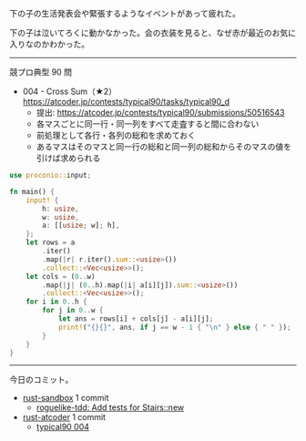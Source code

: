 下の子の生活発表会や緊張するようなイベントがあって疲れた。

下の子は泣いてろくに動かなかった。会の衣装を見ると、なぜ赤が最近のお気に入りなのかわかった。

---

競プロ典型 90 問

- 004 - Cross Sum（★2）
  <https://atcoder.jp/contests/typical90/tasks/typical90_d>
  - 提出: <https://atcoder.jp/contests/typical90/submissions/50516543>
  - 各マスごとに同一行・同一列をすべて走査すると間に合わない
  - 前処理として各行・各列の総和を求めておく
  - あるマスはそのマスと同一行の総和と同一列の総和からそのマスの値を引けば求められる

```rust
use proconio::input;

fn main() {
    input! {
        h: usize,
        w: usize,
        a: [[usize; w]; h],
    };
    let rows = a
        .iter()
        .map(|r| r.iter().sum::<usize>())
        .collect::<Vec<usize>>();
    let cols = (0..w)
        .map(|j| (0..h).map(|i| a[i][j]).sum::<usize>())
        .collect::<Vec<usize>>();
    for i in 0..h {
        for j in 0..w {
            let ans = rows[i] + cols[j] - a[i][j];
            print!("{}{}", ans, if j == w - 1 { "\n" } else { " " });
        }
    }
}
```

---

今日のコミット。

- [rust-sandbox](https://github.com/bouzuya/rust-sandbox) 1 commit
  - [roguelike-tdd: Add tests for Stairs::new](https://github.com/bouzuya/rust-sandbox/commit/d06b30b7a113feaae7dde1f8f1392dd265e20b6e)
- [rust-atcoder](https://github.com/bouzuya/rust-atcoder) 1 commit
  - [typical90 004](https://github.com/bouzuya/rust-atcoder/commit/1f52f8418b8900876a9e70ad1c1048e14efd368f)
